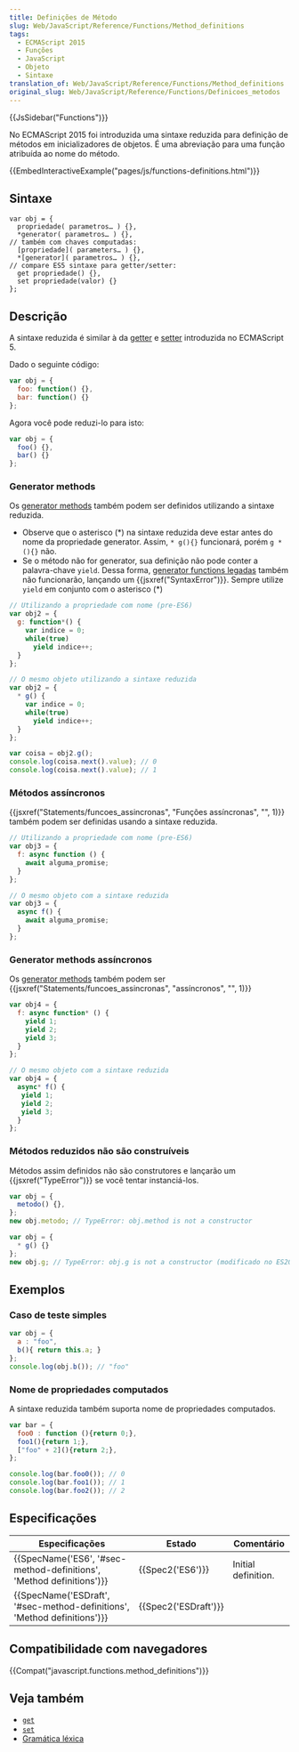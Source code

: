 ```yaml
---
title: Definições de Método
slug: Web/JavaScript/Reference/Functions/Method_definitions
tags:
  - ECMAScript 2015
  - Funções
  - JavaScript
  - Objeto
  - Sintaxe
translation_of: Web/JavaScript/Reference/Functions/Method_definitions
original_slug: Web/JavaScript/Reference/Functions/Definicoes_metodos
---
```

{{JsSidebar("Functions")}}

No ECMAScript 2015 foi introduzida uma sintaxe reduzida para definição de métodos em inicializadores de objetos. É uma abreviação para uma função atribuída ao nome do método.

{{EmbedInteractiveExample("pages/js/functions-definitions.html")}}

## Sintaxe

```
var obj = {
  propriedade( parametros… ) {},
  *generator( parametros… ) {},
// também com chaves computadas:
  [propriedade]( parameters… ) {},
  *[generator]( parametros… ) {},
// compare ES5 sintaxe para getter/setter:
  get propriedade() {},
  set propriedade(valor) {}
};
```

## Descrição

A sintaxe reduzida é similar à da [getter](/pt-BR/docs/Web/JavaScript/Reference/Functions/get) e [setter](/pt-BR/docs/Web/JavaScript/Reference/Functions/set) introduzida no ECMAScript 5.

Dado o seguinte código:

```js
var obj = {
  foo: function() {},
  bar: function() {}
};
```

Agora você pode reduzi-lo para isto:

```js
var obj = {
  foo() {},
  bar() {}
};
```

### Generator methods

Os [generator methods](/pt-BR/docs/Web/JavaScript/Reference/Statements/function*) também podem ser definidos utilizando a sintaxe reduzida.

- Observe que o asterisco (\*) na sintaxe reduzida deve estar antes do nome da propriedade generator. Assim, `* g(){}` funcionará, porém `g *(){}` não.
- Se o método não for generator, sua definição não pode conter a palavra-chave `yield`. Dessa forma, [generator functions legadas](/pt-BR/docs/Web/JavaScript/Reference/Statements/Generator_function_legada) também não funcionarão, lançando um {{jsxref("SyntaxError")}}. Sempre utilize `yield` em conjunto com o asterisco (\*)

```js
// Utilizando a propriedade com nome (pre-ES6)
var obj2 = {
  g: function*() {
    var indice = 0;
    while(true)
      yield indice++;
  }
};

// O mesmo objeto utilizando a sintaxe reduzida
var obj2 = {
  * g() {
    var indice = 0;
    while(true)
      yield indice++;
  }
};

var coisa = obj2.g();
console.log(coisa.next().value); // 0
console.log(coisa.next().value); // 1
```

### Métodos assíncronos

{{jsxref("Statements/funcoes_assincronas", "Funções assíncronas", "", 1)}} também podem ser definidas usando a sintaxe reduzida.

```js
// Utilizando a propriedade com nome (pre-ES6)
var obj3 = {
  f: async function () {
    await alguma_promise;
  }
};

// O mesmo objeto com a sintaxe reduzida
var obj3 = {
  async f() {
    await alguma_promise;
  }
};
```

### Generator methods assíncronos

Os [generator methods](/pt-BR/docs/Web/JavaScript/Reference/Statements/function*) também podem ser {{jsxref("Statements/funcoes_assincronas", "assíncronos", "", 1)}}

```js
var obj4 = {
  f: async function* () {
    yield 1;
    yield 2;
    yield 3;
  }
};

// O mesmo objeto com a sintaxe reduzida
var obj4 = {
  async* f() {
   yield 1;
   yield 2;
   yield 3;
  }
};
```

### Métodos reduzidos não são construíveis

Métodos assim definidos não são construtores e lançarão um {{jsxref("TypeError")}} se você tentar instanciá-los.

```js
var obj = {
  metodo() {},
};
new obj.metodo; // TypeError: obj.method is not a constructor

var obj = {
  * g() {}
};
new obj.g; // TypeError: obj.g is not a constructor (modificado no ES2016)
```

## Exemplos

### Caso de teste simples

```js
var obj = {
  a : "foo",
  b(){ return this.a; }
};
console.log(obj.b()); // "foo"
```

### Nome de propriedades computados

A sintaxe reduzida também suporta nome de propriedades computados.

```js
var bar = {
  foo0 : function (){return 0;},
  foo1(){return 1;},
  ["foo" + 2](){return 2;},
};

console.log(bar.foo0()); // 0
console.log(bar.foo1()); // 1
console.log(bar.foo2()); // 2
```

## Especificações

| Especificações                                                                                   | Estado                       | Comentário          |
| ------------------------------------------------------------------------------------------------ | ---------------------------- | ------------------- |
| {{SpecName('ES6', '#sec-method-definitions', 'Method definitions')}}     | {{Spec2('ES6')}}         | Initial definition. |
| {{SpecName('ESDraft', '#sec-method-definitions', 'Method definitions')}} | {{Spec2('ESDraft')}} |                     |

## Compatibilidade com navegadores

{{Compat("javascript.functions.method_definitions")}}

## Veja também

- [`get`](https://developer.mozilla.org/pt-BR/docs/Web/JavaScript/Reference/Functions/get)
- [`set`](https://developer.mozilla.org/pt-BR/docs/Web/JavaScript/Reference/Functions/set)
- [Gramática léxica](/pt-BR/docs/Web/JavaScript/Reference/Lexical_grammar)

